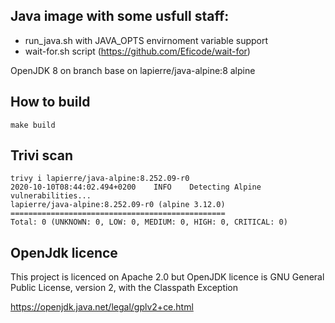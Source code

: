 ## Java image with some usfull staff:

- run_java.sh with JAVA_OPTS envirnoment variable support
- wait-for.sh script (https://github.com/Eficode/wait-for)

OpenJDK 8 on branch base on lapierre/java-alpine:8 alpine

## How to build

```make build```

## Trivi scan

```
trivy i lapierre/java-alpine:8.252.09-r0
2020-10-10T08:44:02.494+0200	INFO	Detecting Alpine vulnerabilities...
lapierre/java-alpine:8.252.09-r0 (alpine 3.12.0)
================================================
Total: 0 (UNKNOWN: 0, LOW: 0, MEDIUM: 0, HIGH: 0, CRITICAL: 0)
```

## OpenJdk licence

This project is licenced on Apache 2.0 but OpenJDK licence is
GNU General Public License, version 2, with the Classpath Exception

https://openjdk.java.net/legal/gplv2+ce.html

